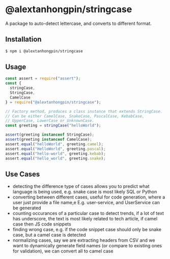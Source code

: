 # @alextanhongpin/stringcase

A package to auto-detect lettercase, and converts to different format.

## Installation

```bash
$ npm i @alextanhongpin/stringcase
```

## Usage

```js
const assert = require("assert");
const {
  stringCase,
  StringCase,
  CamelCase
} = require("@alextanhongpin/stringcase");

// Factory method, produces a class instance that extends StringCase.
// Can be either CamelCase, SnakeCase, PascalCase, KebabCase,
// UpperCase, LowerCase or UnknownCase.
const greeting = stringCase("helloWorld");

assert(greeting instanceof StringCase);
assert(greeting instanceof CamelCase);
assert.equal("helloWorld", greeting.camel);
assert.equal("HelloWorld", greeting.pascal);
assert.equal("hello-world", greeting.kebab);
assert.equal("hello_world", greeting.snake);
```


## Use Cases

- detecting the difference type of cases allows you to predict what language is being used, e.g. snake case is most likely SQL or Python
- converting between different cases, useful for code generation, where a user just provide a file name,e
 E.g. user-service, and UserService can be generated
- counting occurances of a particular case to detect trends, if a lot of text has underscore, the text is most likely related to tech article, if camel case then JS code snippets
- finding wrong case, e.g. if the code snippet case should only be snake case, but a camel case is detected
- normalizing cases, say we are extracting headers from CSV and we want to dynamically generate field names (or compare to existing ones for validation), we can convert all to camel case
